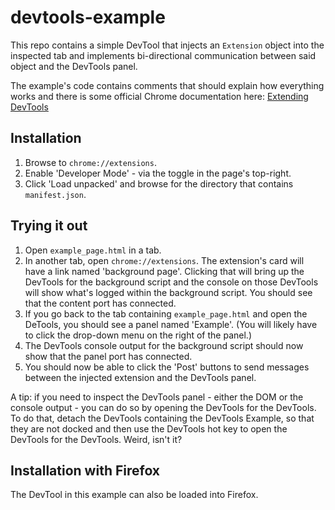 # devtools-example

This repo contains a simple DevTool that injects an `Extension` object into the inspected tab and implements bi-directional communication between said object and the DevTools panel.

The example's code contains comments that should explain how everything works and there is some official Chrome documentation here: [Extending DevTools](https://developer.chrome.com/extensions/devtools)

## Installation

1. Browse to `chrome://extensions`.
2. Enable 'Developer Mode' - via the toggle in the page's top-right.
3. Click 'Load unpacked' and browse for the directory that contains `manifest.json`.

## Trying it out

1. Open `example_page.html` in a tab.
2. In another tab, open `chrome://extensions`. The extension's card will have a link named 'background page'. Clicking that will bring up the DevTools for the background script and the console on those DevTools will show what's logged within the background script. You should see that the content port has connected.
3. If you go back to the tab containing `example_page.html` and open the DeTools, you should see a panel named 'Example'. (You will likely have to click the drop-down menu on the right of the panel.)
4. The DevTools console output for the background script should now show that the panel port has connected.
5. You should now be able to click the 'Post' buttons to send messages between the injected extension and the DevTools panel.

A tip: if you need to inspect the DevTools panel - either the DOM or the console output - you can do so by opening the DevTools for the DevTools. To do that, detach the DevTools containing the DevTools Example, so that they are not docked and then use the DevTools hot key to open the DevTools for the DevTools. Weird, isn't it? 

## Installation with Firefox

The DevTool in this example can also be loaded into Firefox.